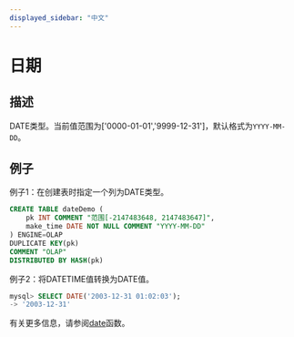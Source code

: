 ```yaml
---
displayed_sidebar: "中文"
---
```


# 日期

## 描述

DATE类型。当前值范围为['0000-01-01','9999-12-31']，默认格式为`YYYY-MM-DD`。

## 例子

例子1：在创建表时指定一个列为DATE类型。

```SQL
CREATE TABLE dateDemo (
    pk INT COMMENT "范围[-2147483648, 2147483647]",
    make_time DATE NOT NULL COMMENT "YYYY-MM-DD"
) ENGINE=OLAP 
DUPLICATE KEY(pk)
COMMENT "OLAP"
DISTRIBUTED BY HASH(pk)
```

例子2：将DATETIME值转换为DATE值。

```sql
mysql> SELECT DATE('2003-12-31 01:02:03');
-> '2003-12-31'
```

有关更多信息，请参阅[date](../../sql-functions/date-time-functions/date.md)函数。
